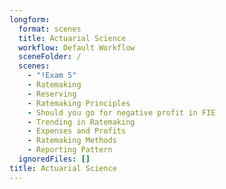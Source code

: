 ```yaml
---
longform:
  format: scenes
  title: Actuarial Science
  workflow: Default Workflow
  sceneFolder: /
  scenes:
    - "!Exam 5"
    - Ratemaking
    - Reserving
    - Ratemaking Principles
    - Should you go for negative profit in FIE
    - Trending in Ratemaking
    - Expenses and Profits
    - Ratemaking Methods
    - Reporting Pattern
  ignoredFiles: []
title: Actuarial Science
---
```

